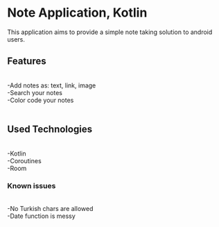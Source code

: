 # Note Application, Kotlin

This application aims to provide a simple note taking solution to android users.
<br>

<h2>Features</h2>
<br>
-Add notes as: text, link, image
<br>
-Search your notes
<br>
-Color code your notes
<br>
<br>
<h2>Used Technologies</h2><br>
-Kotlin<br>
-Coroutines<br>
-Room<br>
<h3>Known issues</h3><br>
  -No Turkish chars are allowed<br>
  -Date function is messy
